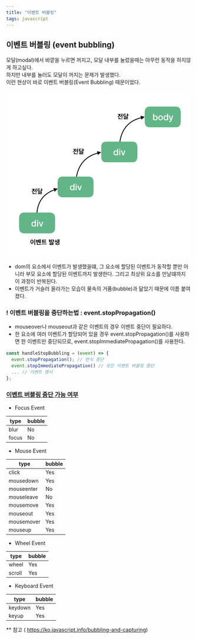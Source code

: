 ```yaml
---
title: "이벤트 버블링"
tags: javascript
---
```


## 이벤트 버블링 (event bubbling)

모달(modal)에서 바깥을 누르면 꺼지고, 모달 내부를 눌렀을때는 아무런 동작을 하지않게 하고싶다.<br/>
하지만 내부를 눌러도 모달이 꺼지는 문제가 발생했다.
<br/> 이런 현상이 바로 이벤트 버블링(Event Bubbling) 때문이었다.

![bubbling ex](../assets/images/post/img-event-bubbling.png)

- dom의 요소에서 이벤트가 발생했을떄, 그 요소에 할당된 이벤트가 동작할 뿐만 아니라 부모 요소에 할당된 이벤트까지 발생한다. 그리고 최상위 요소를 만날떄까지 이 과정이 반복된다.
- 이벤트가 거슬러 올라가는 모습이 물속의 거품(bubble)과 닮았기 때문에 이름 붙여졌다.

### ! 이벤트 버블링을 중단하는법 : event.stopPropagation()

- mouseover나 mouseout과 같은 이벤트의 경우 이벤트 중단이 필요하다.
- 한 요소에 여러 이벤트가 할당되어 있을 경우 event.stopPropagation()를 사용하면 한 이벤트만 중단되므로, event.stopImmediatePropagation()를 사용한다.

```javascript
const handleStopBubbling = (event) => {
  event.stopPropagation(); // 번식 중단
  event.stopImmediatePropagation() // 모든 이벤트 버블링 중단
  ... // 이벤트 명시
};
```

### <a href="https://www.w3.org/TR/uievents/#event-types" target="_blank">이벤트 버블링 중단 가능 여부</a>

- Focus Event

| type  | bubble |
| ----- | ------ |
| blur  | No     |
| focus | No     |

- Mouse Event

| type       | bubble |
| ---------- | ------ |
| click      | Yes    |
| mousedown  | Yes    |
| mouseenter | No     |
| mouseleave | No     |
| mousemove  | Yes    |
| mouseout   | Yes    |
| mousemover | Yes    |
| mouseup    | Yes    |

- Wheel Event

| type   | bubble |
| ------ | ------ |
| wheel  | Yes    |
| scroll | Yes    |

- Keyboard Event

| type    | bubble |
| ------- | ------ |
| keydown | Yes    |
| keyup   | Yes    |

\*\* 참고 ( https://ko.javascript.info/bubbling-and-capturing)
